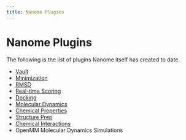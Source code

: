 ```yaml
---
title: Nanome Plugins
---
```


# Nanome Plugins

The following is the list of plugins Nanome itself has created to date.

- [Vault](vault.md)
- [Minimization](minimization.md)
- [RMSD](rmsd.md)
- [Real-time Scoring](realtimescoring.md)
- [Docking](docking.md)
- [Molecular Dynamics](moleculardynamics.md)
- [Chemical Properties](chemicalproperties.md)
- [Structure Prep](structureprep.md)
- [Chemical Interactions](cheminteractions.md)
- OpenMM Molecular Dynamics Simulations
